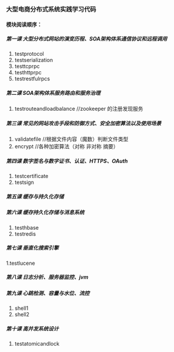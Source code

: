 ### 大型电商分布式系统实践学习代码
#### 模块阅读顺序：  
##### 第一课 大型分布式网站的演变历程、SOA架构体系通信协议和远程调用
1. testprotocol
2. testserialization
3. testtcprpc
4. testhttprpc
5. testrestfulrpcs    
##### 第二课 SOA架构体系服务路由和服务治理
1. testrouteandloadbalance    //zookeeper 的注册发现服务
##### 第三课  常见的网站攻击手段和防御方式、安全加密算法以及使用场景
1. validatefile   //根据文件内容（魔数）判断文件类型
2. encrypt      //各种加密算法（对称 非对称 摘要）
##### 第四课  数字签名与数字证书、认证、HTTPS、OAuth
1. testcertificate
2. testsign
##### 第五课  缓存与持久化存储
##### 第六课  缓存持久化存储与消息系统  
1. testhbase
2. testredis
##### 第七课  垂直化搜索引擎
1.testlucene
##### 第八课  日志分析、服务器监控、jvm
##### 第九课  心跳检测、容量与水位、流控 
1. shell1
2. shell2
##### 第十课  高并发系统设计
1. testatomicandlock